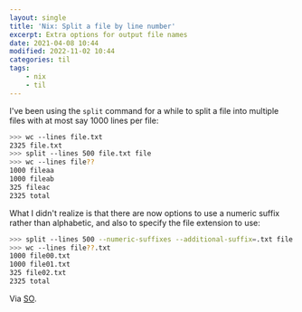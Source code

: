 ```yaml
---
layout: single
title: 'Nix: Split a file by line number'
excerpt: Extra options for output file names
date: 2021-04-08 10:44
modified: 2022-11-02 10:44
categories: til
tags:
    - nix
    - til
---
```


I've been using the `split` command for a while to split a file into multiple files with at most say 1000 lines per file:

```bash
>>> wc --lines file.txt
2325 file.txt
>>> split --lines 500 file.txt file
>>> wc --lines file??
1000 fileaa
1000 fileab
325 fileac
2325 total
```

What I didn't realize is that there are now options to use a numeric suffix rather than alphabetic,
and also to specify the file extension to use:

```bash
>>> split --lines 500 --numeric-suffixes --additional-suffix=.txt file.txt file
>>> wc --lines file??.txt
1000 file00.txt
1000 file01.txt
325 file02.txt
2325 total
```

Via [SO](https://web.archive.org/web/20220818174137/https://unix.stackexchange.com/questions/32626/split-a-file-by-line-and-have-control-over-resulting-files-extension/74166).
